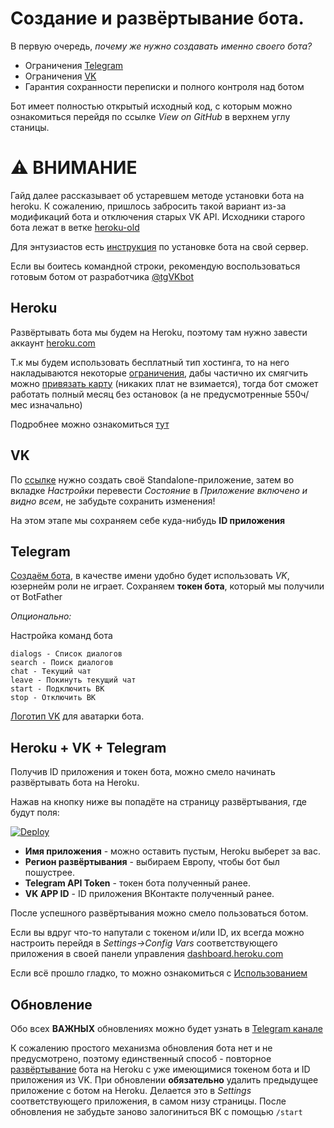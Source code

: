# Создание и развёртывание бота.

В первую очередь, _почему же нужно создавать именно своего бота?_
- Ограничения <a href="https://core.telegram.org/bots/faq#broadcasting-to-users" target="_blank">Telegram</a>
- Ограничения <a href="https://vk.com/dev/api_requests?f=3.1.%20%D0%A7%D0%B0%D1%81%D1%82%D0%BE%D1%82%
D0%BD%D1%8B%D0%B5%20%D0%BE%D0%B3%D1%80%D0%B0%D0%BD%D0%B8%D1%87%D0%B5%D0%BD%D0%B8%D1%8F" target="_blank">VK</a>
- Гарантия сохранности переписки и полного контроля над ботом

Бот имеет полностью открытый исходный код, с которым можно ознакомиться перейдя по ссылке _View on GitHub_ в верхнем углу станицы.

# ⚠️ ВНИМАНИЕ
Гайд далее рассказывает об устаревшем методе установки бота на heroku. К сожалению, пришлось забросить такой вариант из-за модификаций бота и отключения старых VK API. Исходники старого бота лежат в ветке [heroku-old](https://github.com/Kylmakalle/tgvkbot/tree/heroku-old)

Для энтузиастов есть [инструкция](https://github.com/Kylmakalle/tgvkbot/blob/master/README.md) по установке бота на свой сервер.

Если вы боитесь командной строки, рекомендую воспользоваться готовым ботом от разработчика [@tgVKbot](https://t.me/tgVKbot)




## Heroku

Развёртывать бота мы будем на Heroku, поэтому там нужно завести аккаунт <a href="https://heroku.com" target="_blank">heroku.com</a>

Т.к мы будем использовать бесплатный тип хостинга, то на него накладываются некоторые <a href="https://devcenter.heroku.com/articles/free-dyno-hours#usage" target="_blank">ограничения</a>, дабы частично их смягчить можно <a href="https://dashboard.heroku.com/account/billing" target="_blank">привязать карту</a> (никаких плат не взимается), тогда бот сможет работать полный месяц без остановок (а не предусмотренные 550ч/мес изначально)

Подробнее можно ознакомиться <a href="https://devcenter.heroku.com/articles/free-dyno-hours" target="_blank">тут</a> 

## VK

По <a href="https://vk.com/editapp?act=create" target="_blank">ссылке</a> нужно создать своё Standalone-приложение, затем во вкладке _Настройки_ перевести _Состояние_ в _Приложение включено и видно всем_, не забудьте сохранить изменения!

На этом этапе мы сохраняем себе куда-нибудь **ID приложения**

## Telegram

<a href="https://t.me/BotFather" target="_blank">Создаём бота</a>, в качестве имени удобно будет использовать _VK_, юзернейм роли не играет. Сохраняем **токен бота**, который мы получили от BotFather

_Опционально:_

Настройка команд бота

```
dialogs - Список диалогов
search - Поиск диалогов
chat - Текущий чат
leave - Покинуть текущий чат
start - Подключить ВК
stop - Отключить ВК
```
[Логотип VK](vklogo.jpg) для аватарки бота.

<h2><a name="heroku--vk--telegram"></a>Heroku + VK + Telegram</h2>
Получив ID приложения и токен бота, можно смело начинать развёртывать бота на Heroku.

Нажав на кнопку ниже вы попадёте на страницу развёртывания, где будут поля:

[![Deploy](https://www.herokucdn.com/deploy/button.svg)](https://heroku.com/deploy?template=https://github.com/Kylmakalle/tgvkbot/tree/master)
- **Имя приложения** - можно оставить пустым, Heroku выберет за вас.
- **Регион развёртывания** - выбираем Европу, чтобы бот был пошустрее.
- **Telegram API Token** - токен бота полученный ранее.
- **VK APP ID** - ID приложения ВКонтакте полученный ранее.



После успешного развёртывания можно смело пользоваться ботом.


Если вы вдруг что-то напутали с токеном и/или ID, их всегда можно настроить перейдя в _Settings->Config Vars_ соответствующего приложения в своей панели управления <a href="https://dashboard.heroku.com/ " target="_blank">dashboard.heroku.com</a>

Если всё прошло гладко, то можно ознакомиться с [Использованием](/tgvkbot/usage/)

## Обновление
Обо всех **ВАЖНЫХ** обновлениях можно будет узнать в <a href="https://t.me/tg_vk" target="_blank">Telegram канале</a>

К сожалению простого механизма обновления бота нет и не предусмотрено, поэтому единственный способ - повторное <a href="#heroku--vk--telegram">развёртывание</a> бота на Heroku с уже имеющимися токеном бота и ID приложения из VK. 
При обновлении **обязательно** удалить предыдущее приложение с ботом на Heroku. Делается это в _Settings_ соответствующего приложения, в самом низу страницы. После обновления не забудьте заново залогиниться ВК с помощью `/start`
